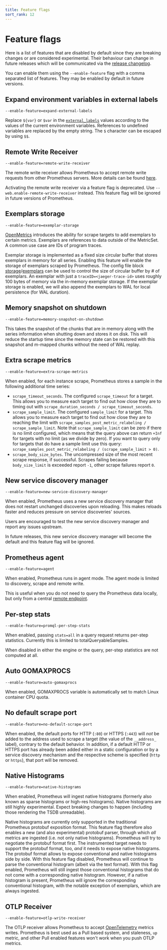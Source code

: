 ```yaml
---
title: Feature flags
sort_rank: 12
---
```


# Feature flags

Here is a list of features that are disabled by default since they are breaking changes or are considered experimental.
Their behaviour can change in future releases which will be communicated via the [release changelog](https://github.com/go-follow/prometheus/blob/main/CHANGELOG.md).

You can enable them using the `--enable-feature` flag with a comma separated list of features.
They may be enabled by default in future versions.

## Expand environment variables in external labels

`--enable-feature=expand-external-labels`

Replace `${var}` or `$var` in the [`external_labels`](configuration/configuration.md#configuration-file)
values according to the values of the current environment variables. References
to undefined variables are replaced by the empty string.
The `$` character can be escaped by using `$$`.

## Remote Write Receiver

`--enable-feature=remote-write-receiver`

The remote write receiver allows Prometheus to accept remote write requests from other Prometheus servers. More details can be found [here](storage.md#overview).

Activating the remote write receiver via a feature flag is deprecated. Use `--web.enable-remote-write-receiver` instead. This feature flag will be ignored in future versions of Prometheus.

## Exemplars storage

`--enable-feature=exemplar-storage`

[OpenMetrics](https://github.com/OpenObservability/OpenMetrics/blob/main/specification/OpenMetrics.md#exemplars) introduces the ability for scrape targets to add exemplars to certain metrics. Exemplars are references to data outside of the MetricSet. A common use case are IDs of program traces.

Exemplar storage is implemented as a fixed size circular buffer that stores exemplars in memory for all series. Enabling this feature will enable the storage of exemplars scraped by Prometheus. The config file block [storage](configuration/configuration.md#configuration-file)/[exemplars](configuration/configuration.md#exemplars) can be used to control the size of circular buffer by # of exemplars. An exemplar with just a `traceID=<jaeger-trace-id>` uses roughly 100 bytes of memory via the in-memory exemplar storage. If the exemplar storage is enabled, we will also append the exemplars to WAL for local persistence (for WAL duration).

## Memory snapshot on shutdown

`--enable-feature=memory-snapshot-on-shutdown`

This takes the snapshot of the chunks that are in memory along with the series information when shutting down and stores
it on disk. This will reduce the startup time since the memory state can be restored with this snapshot and m-mapped
chunks without the need of WAL replay.

## Extra scrape metrics

`--enable-feature=extra-scrape-metrics`

When enabled, for each instance scrape, Prometheus stores a sample in the following additional time series:

- `scrape_timeout_seconds`. The configured `scrape_timeout` for a target. This allows you to measure each target to find out how close they are to timing out with `scrape_duration_seconds / scrape_timeout_seconds`.
- `scrape_sample_limit`. The configured `sample_limit` for a target. This allows you to measure each target
  to find out how close they are to reaching the limit with `scrape_samples_post_metric_relabeling / scrape_sample_limit`. Note that `scrape_sample_limit` can be zero if there is no limit configured, which means that the query above can return `+Inf` for targets with no limit (as we divide by zero). If you want to query only for targets that do have a sample limit use this query: `scrape_samples_post_metric_relabeling / (scrape_sample_limit > 0)`.
- `scrape_body_size_bytes`. The uncompressed size of the most recent scrape response, if successful. Scrapes failing because `body_size_limit` is exceeded report `-1`, other scrape failures report `0`.

## New service discovery manager

`--enable-feature=new-service-discovery-manager`

When enabled, Prometheus uses a new service discovery manager that does not
restart unchanged discoveries upon reloading. This makes reloads faster and reduces
pressure on service discoveries' sources.

Users are encouraged to test the new service discovery manager and report any
issues upstream.

In future releases, this new service discovery manager will become the default and
this feature flag will be ignored.

## Prometheus agent

`--enable-feature=agent`

When enabled, Prometheus runs in agent mode. The agent mode is limited to
discovery, scrape and remote write.

This is useful when you do not need to query the Prometheus data locally, but
only from a central [remote endpoint](https://prometheus.io/docs/operating/integrations/#remote-endpoints-and-storage).

## Per-step stats

`--enable-feature=promql-per-step-stats`

When enabled, passing `stats=all` in a query request returns per-step
statistics. Currently this is limited to totalQueryableSamples.

When disabled in either the engine or the query, per-step statistics are not
computed at all.

## Auto GOMAXPROCS

`--enable-feature=auto-gomaxprocs`

When enabled, GOMAXPROCS variable is automatically set to match Linux container CPU quota.

## No default scrape port

`--enable-feature=no-default-scrape-port`

When enabled, the default ports for HTTP (`:80`) or HTTPS (`:443`) will _not_ be added to
the address used to scrape a target (the value of the `__address_` label), contrary to the default behavior.
In addition, if a default HTTP or HTTPS port has already been added either in a static configuration or
by a service discovery mechanism and the respective scheme is specified (`http` or `https`), that port will be removed.

## Native Histograms

`--enable-feature=native-histograms`

When enabled, Prometheus will ingest native histograms (formerly also known as
sparse histograms or high-res histograms). Native histograms are still highly
experimental. Expect breaking changes to happen (including those rendering the
TSDB unreadable).

Native histograms are currently only supported in the traditional Prometheus
protobuf exposition format. This feature flag therefore also enables a new (and
also experimental) protobuf parser, through which _all_ metrics are ingested
(i.e. not only native histograms). Prometheus will try to negotiate the
protobuf format first. The instrumented target needs to support the protobuf
format, too, _and_ it needs to expose native histograms. The protobuf format
allows to expose conventional and native histograms side by side. With this
feature flag disabled, Prometheus will continue to parse the conventional
histogram (albeit via the text format). With this flag enabled, Prometheus will
still ingest those conventional histograms that do not come with a
corresponding native histogram. However, if a native histogram is present,
Prometheus will ignore the corresponding conventional histogram, with the
notable exception of exemplars, which are always ingested.

## OTLP Receiver

`--enable-feature=otlp-write-receiver`

The OTLP receiver allows Prometheus to accept [OpenTelemetry](https://opentelemetry.io/) metrics writes.
Prometheus is best used as a Pull based system, and staleness, `up` metric, and other Pull enabled features 
won't work when you push OTLP metrics.
